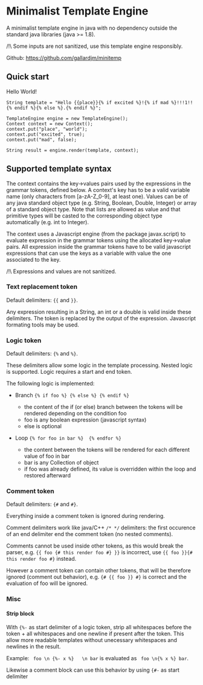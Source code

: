 # Minimalist Template Engine

A minimalist template engine in java with no dependency outside the standard java libraries (java >= 1.8).

/!\ Some inputs are not sanitized, use this template engine responsibly.

Github: https://github.com/gallardjm/minitemp

## Quick start

Hello World!

    String template = "Hello {{place}}{% if excited %}!{% if mad %}!!!1!!{% endif %}{% else %}.{% endif %}";

    TemplateEngine engine = new TemplateEngine();
    Context context = new Context();
    context.put("place", "world");
    context.put("excited", true);
    context.put("mad", false);

    String result = engine.render(template, context);

## Supported template syntax

The context contains the key->values pairs used by the expressions in the grammar tokens, defined below. A context's key has to be a valid variable name (only characters from [a-zA-Z_0-9], at least one). Values can be of any java standard object type (e.g. String, Boolean, Double, Integer) or array of a standard object type. Note that lists are allowed as value and that primitive types will be casted to the corresponding object type automatically (e.g. int to Integer).

The context uses a Javascript engine (from the package javax.script) to evaluate expression in the grammar tokens using the allocated key->value pairs. All expression inside the grammar tokens have to be valid javascript expressions that can use the keys as a variable with value the one associated to the key. 

/!\ Expressions and values are not sanitized.

### Text replacement token

Default delimiters: ```{{``` and ```}}```.

Any expression resulting in a String, an int or a double is valid inside these delimiters. The token is replaced by the output of the expression. Javascript formating tools may be used.

### Logic token

Default delimiters: ```{%``` and ```%}```.

These delimiters allow some logic in the template processing. Nested logic is supported. Logic requires a start and end token.

The following logic is implemented:

* Branch ```{% if foo %} {% else %} {% endif %}```
  - the content of the if (or else) branch between the tokens will be rendered depending on the condition foo
  - foo is any boolean expression (javascript syntax)
  - else is optional

  
* Loop ```{% for foo in bar %}  {% endfor %}```
  - the content between the tokens will be rendered for each different value of foo in bar
  - bar is any Collection of object
  - if foo was already defined, its value is overridden within the loop and restored afterward
  

### Comment token

Default delimiters: ```{#``` and ```#}```.

Everything inside a comment token is ignored during rendering.

Comment delimiters work like java/C++ ```/* */``` delimiters: the first occurence of an end delimiter end the comment token (no nested comments). 

Comments cannot be used inside other tokens, as this would break the parser, e.g. ```{{ foo {# this render foo #} }}``` is incorrect, use ```{{ foo }}{# this render foo #}``` instead.

However a comment token can contain other tokens, that will be therefore ignored (comment out behavior), e.g. ```{# {{ foo }} #}``` is correct and the evaluation of foo will be ignored.

### Misc

#### Strip block

With ```{%-``` as start delimiter of a logic token, strip all whitespaces before the token + all whitespaces and one newline if present after the token. This allow more readable templates without unecessary whitespaces and newlines in the result.

Example: ``` foo \n {%- x %}   \n bar``` is evaluated as ``` foo \n{% x %} bar```.

Likewise a comment block can use this behavior by using ```{#-``` as start delimiter

